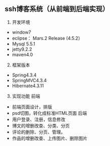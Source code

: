 ﻿## ssh博客系统（从前端到后端实现）
1. 开发环境
 * window7
 * eclipse： Mars.2 Release (4.5.2）
 * Mysql 5.5.1
 * jetty9.2.2
 * maven4.0

2. 框架版本
* Spring4.3.4
* SpringMVC4.3.4
* Hibernate4.3.11

3. 实现功能
前端
* 前端页面设计，排版
* psd切图，转化成标准HTML页面
后端
* 用户登录、注册，信息修改
* 博文的增删改查、分类、分页
* 评论的删除、分页、管理。
* 作品的增删改查、上传图片、删除图片

